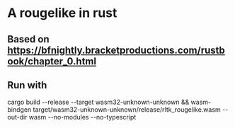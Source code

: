 # A rougelike in rust

## Based on <https://bfnightly.bracketproductions.com/rustbook/chapter_0.html>

## Run with

cargo build --release --target wasm32-unknown-unknown && wasm-bindgen target/wasm32-unknown-unknown/release/rltk_rougelike.wasm --out-dir wasm --no-modules --no-typescript
